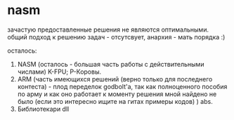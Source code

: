 # nasm

зачастую предоставленные решения не являются оптимальными. общий подход к решению задач - отсутсвует, анархия - мать порядка :)

осталось:
1) NASM  (осталось - большая часть работы с действительными числами)
    K-FPU;
    P-Коровы.
2) ARM  (часть имеющихся решений (верно только для последнего контеста) - плод переделок godbolt'а, так как полноценного пособия по арму и как оно работает к моменту решения мной найдено не было (если это интересно ищите на гитах примеры кодов) )
    abs.
3) Библиотекари
    dll
